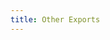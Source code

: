 ```yaml
---
title: Other Exports
---
```


<ExternalRedirect href="https://docs.uniswap.org/sdk/2.0.0/reference/other-exports" />
